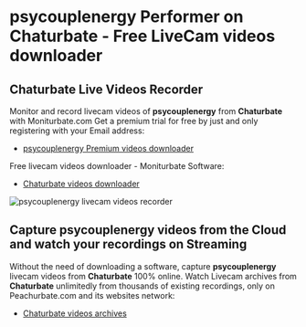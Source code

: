 # psycouplenergy Performer on Chaturbate - Free LiveCam videos downloader

## Chaturbate Live Videos Recorder

Monitor and record livecam videos of **psycouplenergy** from **Chaturbate** with Moniturbate.com
Get a premium trial for free by just and only registering with your Email address:
* [psycouplenergy Premium videos downloader](https://moniturbate.com/request-demo-licence-key.html)

Free livecam videos downloader - Moniturbate Software:
* [Chaturbate videos downloader](https://moniturbate.com/moniturbate-download-software.html)

![psycouplenergy livecam videos recorder](https://peachurnet.com/templates/moniturbate-software.png)


## Capture psycouplenergy videos from the Cloud and watch your recordings on Streaming

Without the need of downloading a software, capture **psycouplenergy** livecam videos from **Chaturbate** 100% online.
Watch Livecam archives from **Chaturbate** unlimitedly from thousands of existing recordings, only on Peachurbate.com and its websites network:
* [Chaturbate videos archives](https://peachurnet.com/)